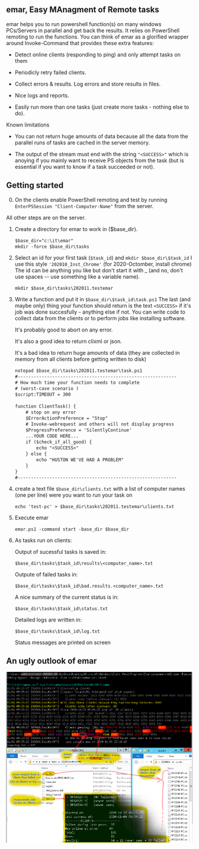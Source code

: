 emar, Easy MAnagment of Remote tasks
------------------------------------

emar helps you to run powershell function(s) on many windows PCs/Servers 
in parallel and get back the results. It relies on PowerShell remoting to run the functions. 
You can think of emar as a glorified wrapper around Invoke-Command that provides these extra features:

 - Detect online clients (responding to ping) and only attempt tasks on them 
    
 - Periodicly retry failed clients.
    
 - Collect errors & results. Log errors and store results in files.
    
 - Nice logs and reports.
    
 - Easily run more than one tasks (just create more tasks - nothing else to do).
    
Known limitations

 - You can not return huge amounts of data because all the data from the parallel runs of tasks are cached in the server memory.
 
 - The output of the stream must end with the string `"<SUCCESS>"` which is anoying if you mainly want to receive PS objects from the task (but is essential if you want to know if a task succeeded or not).

Getting started
---------------

 0) On the clients enable PowerShell remoting and test by running
        `EnterPSSession "Client-Computer-Name"`
    from the server.
    
 All other steps are on the server.
    
 1) Create a directory for emar to work in ($base_dir).

        $base_dir="c:\it\emar" 
        mkdir -force $base_dir\tasks

 2) Select an id for your first task (`$task_id`) and `mkdir $base_dir\$task_id`
    I use this style `'202010_Inst_Chrome'` (for 2020-Octomber, install chrome)
    The id can be anything you like but don't start it with _
    (and no, don't use spaces -- use something like a variable name).
    
        mkdir $base_dir\tasks\202011.testemar

 3) Write a function and put it in `$base_dir\$task_id\task.ps1`
    The last (and maybe only) thing your function should return is the text 
    `<SUCCESS>` if it's job was done succesfully - anything else if not.
    You can write code to collect data from the clients or to perform 
    jobs like installing software.
    
    It's probably good to abort on any error.
    
    It's also a good idea to return clixml or json.
    
    It's a bad idea to return huge amounts of data (they are collected 
    in memory from all clients before getting written to disk)

        notepad $base_dir\tasks\202011.testemar\task.ps1
        #------------------------------------------------------------
        # How much time your function needs to complete 
        # (worst-case scenario )
        $script:TIMEOUT = 300

        function ClientTask() {
            # stop on any error
            $ErrorActionPreference = "Stop" 
            # Invoke-webrequest and others will not display progress
            $ProgressPreference = 'SilentlyContinue'    
            ...YOUR CODE HERE...
            if ($check_if_all_good) {
                echo "<SUCCESS>"
            } else {
                echo "HUSTON WE'VE HAD A PROBLEM"
            }    
        }
        #------------------------------------------------------------

 4) create a text file `$base_dir\clients.txt` with a list of computer names 
    (one per line) were you want to run your task on
    
        echo 'test-pc' > $base_dir\tasks\202011.testemar\clients.txt

 5) Execute emar

        emar.ps1 -command start -base_dir $base_dir

 6) As tasks run on clients:
 
    Output of sucessful tasks is saved in:
    
        $base_dir\tasks\$task_id\results\<computer_name>.txt
        
    Outpute of failed tasks in:
    
        $base_dir\tasks\$task_id\bad.results.<computer_name>.txt
        
    A nice summary of the current status is in:
    
        $base_dir\tasks\$task_id\status.txt
        
    Detailed logs are written in:
    
        $base_dir\tasks\$task_id\log.txt
        
    Status messages are printed on screen

An ugly outlook of emar
-----------------------

![Almost everything that matters in one image](emar-ugly-outlook.png)
